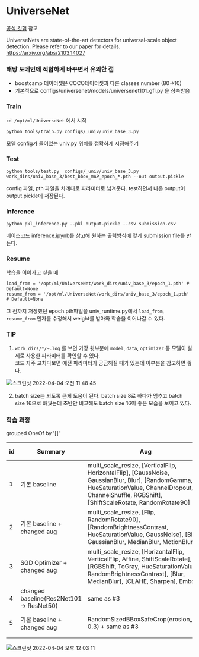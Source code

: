 # UniverseNet 

[공식 깃헙](https://github.com/shinya7y/UniverseNet) 참고 

UniverseNets are state-of-the-art detectors for universal-scale object detection. 
Please refer to our paper for details. https://arxiv.org/abs/2103.14027


### 해당 도메인에 적합하게 바꾸면서 유의한 점 
- boostcamp 데이터셋은 COCO데이터셋과 다른 classes number (80->10)
- 기본적으로 configs/universenet/models/universenet101_gfl.py 을 상속받음


### Train 
`cd /opt/ml/UniverseNet` 에서 시작 

```
python tools/train.py configs/_univ/univ_base_3.py 
```
모델 config가 들어있는 univ.py 위치를 정확하게 지정해주기 


### Test

```
python tools/test.py  configs/_univ/univ_base_3.py  work_dirs/univ_base_3/best_bbox_mAP_epoch_*.pth --out output.pickle 
```
config 파일, pth 파일을 차례대로 파라미터로 넘겨준다. 
test하면서 나온 output이 output.pickle에 저장된다.


### Inference
```
python pkl_inference.py --pkl output.pickle --csv submission.csv
```

베이스코드 inference.ipynb를 참고해 원하는 출력방식에 맞게 submission file를 만든다. 


### Resume 
학습을 이어가고 싶을 때 
```
load_from = '/opt/ml/UniverseNet/work_dirs/univ_base_3/epoch_1.pth' # Default=None
resume_from = '/opt/ml/UniverseNet/work_dirs/univ_base_3/epoch_1.pth' # Default=None
```
그 전까지 저장했던 epoch.pth파일을 univ_runtime.py에서 `load_from`, `resume_from` 인자를 수정해서 weight를 받아와 학습을 이어나갈 수 있다. 

### TIP
1. `work_dirs/*/~.log` 를 보면 가장 윗부분에 `model`, `data`, `optimizer` 등 모델이 실제로 사용한 파라미터를 확인할 수 있다. \
코드 자주 고치다보면 예전 파라미터가 궁금해질 때가 있는데 이부분을 참고하면 좋다. 


![스크린샷 2022-04-04 오전 11 48 45](https://user-images.githubusercontent.com/68208055/161465837-bcfcd612-f96c-46d1-8f53-3c9e659da187.png)

2. batch size는 되도록 큰게 도움이 된다. batch size 8로 하다가 멈추고 batch size 16으로 바꿨는데 초반만 비교해도 batch size 16이 좋은 모습을 보이고 있다. 


### 학습 과정 
grouped OneOf by '[]'

| id | Summary | Aug | va | test mAP |
| --- | --- | --- | --- | --- |
| 1 | 기본 baseline  | multi_scale_resize, [VerticalFlip, HorizontalFlip], [GaussNoise, GaussianBlur, Blur], [RandomGamma, HueSaturationValue, ChannelDropout, ChannelShuffle, RGBShift], [ShiftScaleRotate, RandomRotate90] | fold 1  | 0.6128 |
| 2 | 기본 baseline + changed aug | multi_scale_resize, [Flip, RandomRotate90], [RandomBrightnessContrast, HueSaturationValue, GaussNoise], [Blur, GaussianBlur, MedianBlur, MotionBlur] | fold 3 |  |
| 3 | SGD Optimizer + changed aug | multi_scale_resize, [HorizontalFlip, VerticalFlip, Affine, ShiftScaleRotate], [RGBShift, ToGray, HueSaturationValue, RandomBrightnessContrast], [Blur, MedianBlur], [CLAHE, Sharpen], Emboss | fold 4  | 0.6231 |
| 4 | changed baseline(Res2Net101 → ResNet50) | same as #3  | fold 5 | bad graph  |
| 5 | 기본 baseline + changed aug  | RandomSizedBBoxSafeCrop(erosion_rate 0.3) + same as #3 | fold 5  | little bad graph |
|  |  |  |  |  |


![스크린샷 2022-04-04 오후 12 03 11](https://user-images.githubusercontent.com/68208055/161467050-ca8639d4-2c4e-4f1d-b7de-30bba4eedc1f.png)

